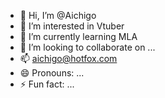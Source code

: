 - 👋 Hi, I’m @Aichigo
- 👀 I’m interested in Vtuber
- 🌱 I’m currently learning MLA
- 💞️ I’m looking to collaborate on ...
- 📫 aichigo@hotfox.com
- 😄 Pronouns: ...
- ⚡ Fun fact: ...

<!---
Aichigo/Aichigo is a ✨ special ✨ repository because its `README.md` (this file) appears on your GitHub profile.
You can click the Preview link to take a look at your changes.
--->
